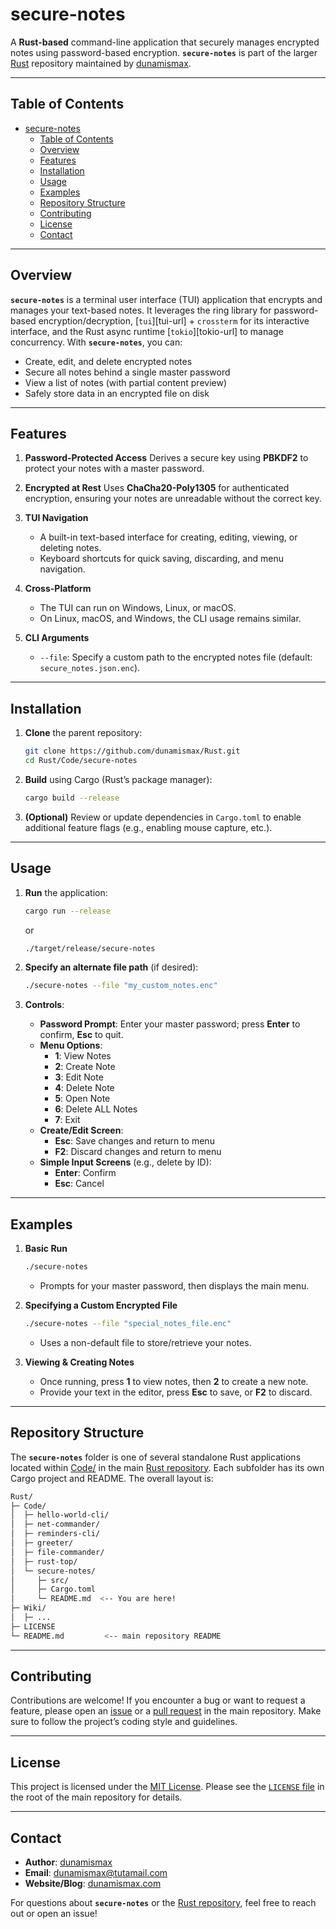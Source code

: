 # secure-notes

A **Rust-based** command-line application that securely manages encrypted notes using password-based encryption. **`secure-notes`** is part of the larger [Rust](https://github.com/dunamismax/Rust) repository maintained by [dunamismax](https://dunamismax.com).

---

## Table of Contents

- [secure-notes](#secure-notes)
  - [Table of Contents](#table-of-contents)
  - [Overview](#overview)
  - [Features](#features)
  - [Installation](#installation)
  - [Usage](#usage)
  - [Examples](#examples)
  - [Repository Structure](#repository-structure)
  - [Contributing](#contributing)
  - [License](#license)
  - [Contact](#contact)

---

## Overview

**`secure-notes`** is a terminal user interface (TUI) application that encrypts and manages your text-based notes. It leverages the ring library for password-based encryption/decryption, [`tui`][tui-url] + `crossterm` for its interactive interface, and the Rust async runtime [`tokio`][tokio-url] to manage concurrency. With **`secure-notes`**, you can:

- Create, edit, and delete encrypted notes
- Secure all notes behind a single master password
- View a list of notes (with partial content preview)
- Safely store data in an encrypted file on disk

---

## Features

1. **Password-Protected Access**
   Derives a secure key using **PBKDF2** to protect your notes with a master password.

2. **Encrypted at Rest**
   Uses **ChaCha20-Poly1305** for authenticated encryption, ensuring your notes are unreadable without the correct key.

3. **TUI Navigation**
   - A built-in text-based interface for creating, editing, viewing, or deleting notes.
   - Keyboard shortcuts for quick saving, discarding, and menu navigation.

4. **Cross-Platform**
   - The TUI can run on Windows, Linux, or macOS.
   - On Linux, macOS, and Windows, the CLI usage remains similar.

5. **CLI Arguments**
   - `--file`: Specify a custom path to the encrypted notes file (default: `secure_notes.json.enc`).

---

## Installation

1. **Clone** the parent repository:

   ```bash
   git clone https://github.com/dunamismax/Rust.git
   cd Rust/Code/secure-notes
   ```

2. **Build** using Cargo (Rust’s package manager):

   ```bash
   cargo build --release
   ```

3. **(Optional)** Review or update dependencies in `Cargo.toml` to enable additional feature flags (e.g., enabling mouse capture, etc.).

---

## Usage

1. **Run** the application:

   ```bash
   cargo run --release
   ```

   or

   ```bash
   ./target/release/secure-notes
   ```

2. **Specify an alternate file path** (if desired):

   ```bash
   ./secure-notes --file "my_custom_notes.enc"
   ```

3. **Controls**:
   - **Password Prompt**: Enter your master password; press **Enter** to confirm, **Esc** to quit.
   - **Menu Options**:
     - **1**: View Notes
     - **2**: Create Note
     - **3**: Edit Note
     - **4**: Delete Note
     - **5**: Open Note
     - **6**: Delete ALL Notes
     - **7**: Exit
   - **Create/Edit Screen**:
     - **Esc**: Save changes and return to menu
     - **F2**: Discard changes and return to menu
   - **Simple Input Screens** (e.g., delete by ID):
     - **Enter**: Confirm
     - **Esc**: Cancel

---

## Examples

1. **Basic Run**

   ```bash
   ./secure-notes
   ```

   - Prompts for your master password, then displays the main menu.

2. **Specifying a Custom Encrypted File**

   ```bash
   ./secure-notes --file "special_notes_file.enc"
   ```

   - Uses a non-default file to store/retrieve your notes.

3. **Viewing & Creating Notes**
   - Once running, press **1** to view notes, then **2** to create a new note.
   - Provide your text in the editor, press **Esc** to save, or **F2** to discard.

---

## Repository Structure

The **`secure-notes`** folder is one of several standalone Rust applications located within [Code/](https://github.com/dunamismax/Rust/tree/main/Code) in the main [Rust repository](https://github.com/dunamismax/Rust). Each subfolder has its own Cargo project and README. The overall layout is:

```bash
Rust/
├─ Code/
│  ├─ hello-world-cli/
│  ├─ net-commander/
│  ├─ reminders-cli/
│  ├─ greeter/
│  ├─ file-commander/
│  ├─ rust-top/
│  └─ secure-notes/
│     ├─ src/
│     ├─ Cargo.toml
│     └─ README.md  <-- You are here!
├─ Wiki/
│  ├─ ...
├─ LICENSE
└─ README.md         <-- main repository README
```

---

## Contributing

Contributions are welcome! If you encounter a bug or want to request a feature, please open an [issue](https://github.com/dunamismax/Rust/issues) or a [pull request](https://github.com/dunamismax/Rust/pulls) in the main repository. Make sure to follow the project’s coding style and guidelines.

---

## License

This project is licensed under the [MIT License](https://github.com/dunamismax/Rust/blob/main/LICENSE). Please see the [`LICENSE` file](https://github.com/dunamismax/Rust/blob/main/LICENSE) in the root of the main repository for details.

---

## Contact

- **Author**: [dunamismax](https://dunamismax.com)
- **Email**: [dunamismax@tutamail.com](mailto:dunamismax@tutamail.com)
- **Website/Blog**: [dunamismax.com](https://dunamismax.com)

For questions about **`secure-notes`** or the [Rust repository](https://github.com/dunamismax/Rust), feel free to reach out or open an issue!
